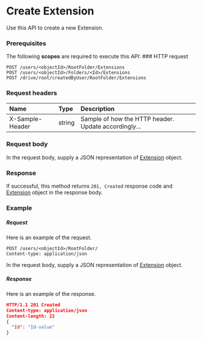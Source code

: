 # Create Extension

Use this API to create a new Extension.
### Prerequisites
The following **scopes** are required to execute this API: ### HTTP request
<!-- { "blockType": "ignored" } -->
```http
POST /users/<objectId>/RootFolder/Extensions
POST /users/<objectId>/Folders/<Id>/Extensions
POST /drive/root/createdByUser/RootFolder/Extensions

```
### Request headers
| Name       | Type | Description|
|:---------------|:--------|:----------|
| X-Sample-Header  | string  | Sample of how the HTTP header. Update accordingly...|

### Request body
In the request body, supply a JSON representation of [Extension](../resources/extension.md) object.


### Response
If successful, this method returns `201, Created` response code and [Extension](../resources/extension.md) object in the response body.

### Example
##### Request
Here is an example of the request.
<!-- {
  "blockType": "request",
  "name": "create_extension_from_mailfolder"
}-->
```http
POST /users/<objectId>/RootFolder/
Content-type: application/json
```
In the request body, supply a JSON representation of [Extension](../resources/extension.md) object.
##### Response
Here is an example of the response.
<!-- {
  "blockType": "response",
  "truncated": false,
  "@odata.type": "extension"
} -->
```json
HTTP/1.1 201 Created
Content-type: application/json
Content-length: 22
{
  "Id": "Id-value"
}
```

<!-- uuid: eb980b2f-8b80-4519-99e5-dd9c1f42c1c3
2015-10-14 23:39:35 UTC -->
<!-- {
  "type": "#page.annotation",
  "description": "Create Extension",
  "keywords": "",
  "section": "documentation",
  "tocPath": ""
}-->